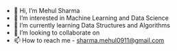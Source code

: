 - 👋 Hi, I’m Mehul Sharma
- 👀 I’m interested in Machine Learning and Data Science
- 🌱 I’m currently learning Data Structures and Algorithms
- 💞️ I’m looking to collaborate on 
- 📫 How to reach me - sharma.mehul0911@gmail.com

<!---
Mehul-Sharma-7/Mehul-Sharma-7 is a ✨ special ✨ repository because its `README.md` (this file) appears on your GitHub profile.
You can click the Preview link to take a look at your changes.
--->
